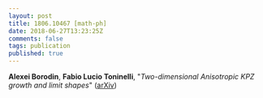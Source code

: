 ```yaml
---
layout: post
title: 1806.10467 [math-ph]
date: 2018-06-27T13:23:25Z
comments: false
tags: publication
published: true
---
```


<b>Alexei Borodin</b>, <b>Fabio Lucio Toninelli</b>, "<i>Two-dimensional Anisotropic KPZ growth and limit shapes</i>" ([arXiv](http://arxiv.org/abs/1806.10467v1))
